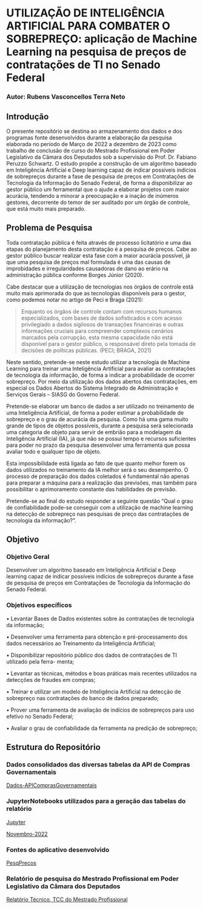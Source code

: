 # UTILIZAÇÃO DE INTELIGÊNCIA ARTIFICIAL PARA COMBATER O SOBREPREÇO: aplicação de Machine Learning na pesquisa de preços de contratações de TI no Senado Federal

### Autor: Rubens Vasconcellos Terra Neto

## Introdução

O presente repositório se destina ao armazenamento dos dados e dos programas fonte desenvolvidos durante a elaboração da pesquisa elaborada no período de Março de 2022 a dezembro de 2023 como trabalho de conclusão de curso do Mestrado Profissional em Poder Legislativo da Câmara dos Deputados sob a supervisão do Prof. Dr. Fabiano Peruzzo Schwartz. O estudo propõe a construção de um algoritmo baseado em Inteligência Artificial e Deep learning capaz de indicar possíveis indícios de sobrepreços durante a fase de pesquisa de preços em Contratações de Tecnologia da Informação do Senado Federal, de forma a disponibilizar ao gestor público um ferramental que o ajude a elaborar projetos com maior acurácia, tendendo a minorar a preocupação e a inação de inúmeros gestores, decorrente do temor de ser auditado por um órgão de controle, que está muito mais preparado.


## Problema de Pesquisa

Toda contratação pública é feita através de processo licitatório e uma das etapas do planejamento desta contratação é a pesquisa de preços. Cabe ao gestor público buscar realizar esta fase com a maior acurácia possível, já que uma pesquisa de preços mal formulada é uma das causas de improbidades e irregularidades causadoras de dano ao erário na administração pública conforme Borges Júnior (2020).

Cabe destacar que a utilização de tecnologias nos órgãos de controle está muito mais aprimorada do que as tecnologias disponíveis para o gestor, como podemos notar no artigo de Peci e Braga (2021):

> Enquanto os órgãos de controle contam com recursos humanos especializados, com bases de dados sofisticados e com acesso privilegiado a dados sigilosos de transações financeiras e outras informações cruciais para compreender complexos cenários marcados pela corrupção, esta mesma capacidade não está disponível para o gestor público, o responsável direto pela tomada de decisões de políticas públicas. (PECI; BRAGA, 2021)

Neste sentido, pretende-se neste estudo utilizar a tecnologia de Machine Learning para treinar uma Inteligência Artificial para avaliar as contratações de tecnologia da informação, de forma a indicar a probabilidade de ocorrer sobrepreço. Por meio da utilização dos dados abertos das contratações, em especial os Dados Abertos do Sistema Integrado de Administração e Serviços Gerais – SIASG do Governo Federal.

Pretende-se elaborar um banco de dados a ser utilizado no treinamento de uma Inteligência Artificial, de forma a poder estimar a probabilidade de sobrepreço e o grau de acurácia da pesquisa. Como há uma gama muito grande de tipos de objetos possíveis, durante a pesquisa será selecionada uma categoria de objeto para servir de embrião para a modelagem da Inteligência Artificial (IA), já que não se possui tempo e recursos suficientes para poder no prazo da pesquisa desenvolver uma ferramenta que possa avaliar todo e qualquer tipo de objeto.

Esta impossibilidade está ligada ao fato de que quanto melhor forem os dados utilizados no treinamento da IA melhor será o seu desempenho. O processo de preparação dos dados coletados é fundamental não apenas para preparar a máquina para a realização das previsões, mas também para possibilitar o aprimoramento constante das habilidades de previsão.

Pretende-se ao final do estudo responder a seguinte questão “Qual o grau de confiabilidade pode-se conseguir com a utilização de machine learning na detecção de sobrepreço nas pesquisas de preço das contratações de tecnologia da informação?”.


## Objetivo

### Objetivo Geral

Desenvolver um algoritmo baseado em Inteligência Artificial e Deep learning capaz de
indicar possíveis indícios de sobrepreços durante a fase de pesquisa de preços em Contratações
de Tecnologia da Informação do Senado Federal.

### Objetivos específicos

• Levantar Bases de Dados existentes sobre às contratações de tecnologia da informação;

• Desenvolver uma ferramenta para obtenção e pré-processamento dos dados necessários
ao Treinamento da Inteligência Artificial;

• Disponibilizar repositório público dos dados de contratações de TI utilizado pela ferra-
menta;

• Levantar as técnicas, métodos e boas práticas mais recentes utilizados na detecções de
fraudes em compras;

• Treinar e utilizar um modelo de Inteligência Artificial na detecção
de sobrepreço nas contratações do banco de dados preparado;

• Prover uma ferramenta de avaliação de indícios de sobrepreços para uso efetivo no Senado
Federal;

• Avaliar o grau de confiabilidade da ferramenta na predição de sobrepreço;

## Estrutura do Repositório

### Dados consolidados das diversas tabelas da API de Compras Governamentais 

[Dados-APIComprasGovernamentais](Dados-APIComprasGovernamentais/dadosapi.md)

### JupyterNotebooks utilizados para a geração das tabelas do relatório

[Jupyter](Jupyter/jupyter.md)

[Novembro-2022](Novembro-2022/novembro.md)

### Fontes do aplicativo desenvolvido

[PesqPrecos](Pesqprecos/pesqprecos.md)


### Relatório de pesquisa do Mestrado Profissional em Poder Legislativo da Câmara dos Deputados

[Relatório Técnico, TCC do Mestrado Profissional](Relat%C3%B3rio%20T%C3%A9cnico/TCC___Mestrado___PosQualificacao.pdf)


